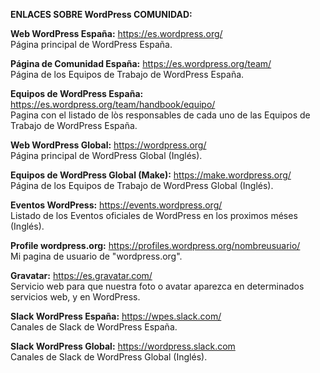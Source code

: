 **ENLACES SOBRE WordPress COMUNIDAD:**

**Web WordPress España:** https://es.wordpress.org/ <br>
Página principal de WordPress España.

**Página de Comunidad España:** https://es.wordpress.org/team/ <br>
Página de los Equipos de Trabajo de WordPress España.

**Equipos de WordPress España:** https://es.wordpress.org/team/handbook/equipo/ <br>
Pagina con el listado de lòs responsables de cada uno de las Equipos de Trabajo de WordPress España.

**Web WordPress Global:** https://wordpress.org/ <br>
Página principal de WordPress Global (Inglés).

**Equipos de WordPress Global (Make):** https://make.wordpress.org/ <br>
Página de los Equipos de Trabajo de WordPress Global (Inglés).

**Eventos WordPress:** https://events.wordpress.org/ <br>
Listado de los Eventos oficiales de WordPress en los proximos méses (Inglés).

**Profile wordpress.org:** https://profiles.wordpress.org/nombreusuario/ <br>
Mi pagina de usuario de "wordpress.org".

**Gravatar:** https://es.gravatar.com/ <br>
Servicio web para que nuestra foto o avatar aparezca en determinados servicios web, y en WordPress.

**Slack WordPress España:** https://wpes.slack.com/ <br>
Canales de Slack de WordPress España.

**Slack WordPress Global:** https://wordpress.slack.com <br>
Canales de Slack de WordPress Global (Inglés).
